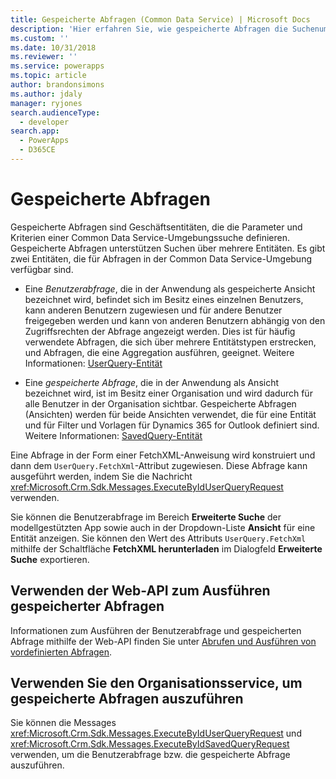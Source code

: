 ```yaml
---
title: Gespeicherte Abfragen (Common Data Service) | Microsoft Docs
description: 'Hier erfahren Sie, wie gespeicherte Abfragen die Suchenumgebung Common Data Service erweitern.'
ms.custom: ''
ms.date: 10/31/2018
ms.reviewer: ''
ms.service: powerapps
ms.topic: article
author: brandonsimons
ms.author: jdaly
manager: ryjones
search.audienceType:
  - developer
search.app:
  - PowerApps
  - D365CE
---
```

# <a name="saved-queries"></a>Gespeicherte Abfragen

Gespeicherte Abfragen sind Geschäftsentitäten, die die Parameter und Kriterien einer Common Data Service-Umgebungssuche definieren. Gespeicherte Abfragen unterstützen Suchen über mehrere Entitäten. Es gibt zwei Entitäten, die für Abfragen in der Common Data Service-Umgebung verfügbar sind.  
  
- Eine *Benutzerabfrage*, die in der Anwendung als gespeicherte Ansicht bezeichnet wird, befindet sich im Besitz eines einzelnen Benutzers, kann anderen Benutzern zugewiesen und für andere Benutzer freigegeben werden und kann von anderen Benutzern abhängig von den Zugriffsrechten der Abfrage angezeigt werden. Dies ist für häufig verwendete Abfragen, die sich über mehrere Entitätstypen erstrecken, und Abfragen, die eine Aggregation ausführen, geeignet. Weitere Informationen: [UserQuery-Entität](reference/entities/userquery.md) 

- Eine *gespeicherte Abfrage*, die in der Anwendung als Ansicht bezeichnet wird, ist im Besitz einer Organisation und wird dadurch für alle Benutzer in der Organisation sichtbar. Gespeicherte Abfragen (Ansichten) werden für beide Ansichten verwendet, die für eine Entität und für Filter und Vorlagen für Dynamics 365 for Outlook definiert sind. Weitere Informationen: [SavedQuery-Entität](reference/entities/savedquery.md) 
  
 Eine Abfrage in der Form einer FetchXML-Anweisung wird konstruiert und dann dem `UserQuery.FetchXml`-Attribut zugewiesen. Diese Abfrage kann ausgeführt werden, indem Sie die Nachricht <xref:Microsoft.Crm.Sdk.Messages.ExecuteByIdUserQueryRequest> verwenden.  
  
 Sie können die Benutzerabfrage im Bereich **Erweiterte Suche** der modellgestützten App sowie auch in der Dropdown-Liste **Ansicht** für eine Entität anzeigen.  Sie können den Wert des Attributs `UserQuery.FetchXml` mithilfe der Schaltfläche **FetchXML herunterladen** im Dialogfeld **Erweiterte Suche** exportieren.  
  
## <a name="use-web-api-to-execute-saved-queries"></a>Verwenden der Web-API zum Ausführen gespeicherter Abfragen

Informationen zum Ausführen der Benutzerabfrage und gespeicherten Abfrage mithilfe der Web-API finden Sie unter [Abrufen und Ausführen von vordefinierten Abfragen](webapi/retrieve-and-execute-predefined-queries.md).

## <a name="use-organization-service-to-execute-saved-queries"></a>Verwenden Sie den Organisationsservice, um gespeicherte Abfragen auszuführen

Sie können die Messages <xref:Microsoft.Crm.Sdk.Messages.ExecuteByIdUserQueryRequest> und <xref:Microsoft.Crm.Sdk.Messages.ExecuteByIdSavedQueryRequest> verwenden, um die Benutzerabfrage bzw. die gespeicherte Abfrage auszuführen.
